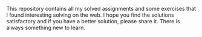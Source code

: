 This repository contains all my solved assignments and some exercises that I found interesting solving on the web.  I hope you find the solutions satisfactory and if you have a better solution, please share it.  There is always something new to learn. 
